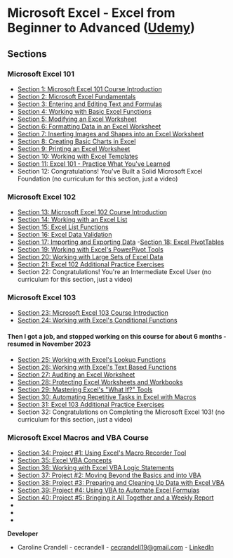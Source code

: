 # Microsoft Excel - Excel from Beginner to Advanced ([Udemy](https://www.udemy.com/course/microsoft-excel-2013-from-beginner-to-advanced-and-beyond/))

## Sections

### Microsoft Excel 101

- [Section 1: Microsoft Excel 101 Course Introduction](/Section%201%3A%20Microsoft%20Excel%20101%20Course%20Introduction/README.md)
- [Section 2: Microsoft Excel Fundamentals](/Section%202%3A%20Microsoft%20Excel%20Fundamentals/README.md)
- [Section 3: Entering and Editing Text and Formulas](/Section%203%3A%20Entering%20and%20Editing%20Text%20and%20Formulas/README.md)
- [Section 4: Working with Basic Excel Functions](/Section%204%3A%20Working%20with%20Basic%20Excel%20Functions/README.md)
- [Section 5: Modifying an Excel Worksheet](/Section%205%3A%20Modifying%20an%20Excel%20Worksheet/README.md)
- [Section 6: Formatting Data in an Excel Worksheet](/Section%206%3A%20Formatting%20Data%20in%20an%20Excel%20Worksheet/README.md)
- [Section 7: Inserting Images and Shapes into an Excel Worksheet](/Section%207%3A%20Inserting%20Images%20and%20Shapes%20into%20an%20Excel%20Worksheet/README.md)
- [Section 8: Creating Basic Charts in Excel](/Section%208%3A%20Creating%20Basic%20Charts%20in%20Excel/README.md)
- [Section 9: Printing an Excel Worksheet](/Section%209%3A%20Printing%20an%20Excel%20Worksheet/README.md)
- [Section 10: Working with Excel Templates](/Section%2010%3A%20Working%20with%20Excel%20Templates/README.md)
- [Section 11: Excel 101 - Practice What You've Learned](/Section%2011%3A%20Excel%20101%20-%20Practice%20What%20You've%20Learned/README.md)
- Section 12: Congratulations! You've Built a Solid Microsoft Excel Foundation (no curriculum for this section, just a video)

### Microsoft Excel 102

- [Section 13: Microsoft Excel 102 Course Introduction](/Section%2013%3A%20Microsoft%20Excel%20102%20Course%20Introduction/README.md)
- [Section 14: Working with an Excel List](/Section%2014%3A%20Working%20with%20an%20Excel%20List/README.md)
- [Section 15: Excel List Functions](/Section%2015%3A%20Excel%20List%20Functions/README.md)
- [Section 16: Excel Data Validation](/Section%2016%3A%20Excel%20Data%20Validation/README.md)
- [Section 17: Importing and Exporting Data](/Section%2017%3A%20Importing%20and%20Exporting%20Data/README.md) -[Section 18: Excel PivotTables](/Section%2018%3A%20Excel%20PivotTables/README.md)
- [Section 19: Working with Excel's PowerPivot Tools](/Section%2019%3A%20Working%20with%20Excel's%20PowerPivot%20Tools/README.md)
- [Section 20: Working with Large Sets of Excel Data](/Section%2020%3A%20Working%20with%20Large%20Sets%20of%20Excel%20Data/README.md)
- [Section 21: Excel 102 Additional Practice Exercises](/Section%2021%3A%20Excel%20102%20Additional%20Practice%20Exercises/README.md)
- Section 22: Congratulations! You're an Intermediate Excel User (no curriculum for this section, just a video)

### Microsoft Excel 103

- [Section 23: Microsoft Excel 103 Course Introduction](/Section%2023%3A%20Microsoft%20Excel%20103%20Course%20Introduction/README.md)
- [Section 24: Working with Excel's Conditional Functions](/Section%2024%3A%20Working%20with%20Excel's%20Conditional%20Functions/README.md)

#### Then I got a job, and stopped working on this course for about 6 months - resumed in November 2023

- [Section 25: Working with Excel's Lookup Functions](/Section%2025%3A%20Working%20with%20Excel's%20Lookup%20Functions/README.md)
- [Section 26: Working with Excel's Text Based Functions](/Section%2026:%20Working%20with%20Excel's%20Text%20Based%20Functions/README.md)
- [Section 27: Auditing an Excel Worksheet](/Section%2027:%20Auditing%20an%20Excel%20Worksheet/README.md)
- [Section 28: Protecting Excel Worksheets and Workbooks](/Section%2028:%20Protecting%20Excel%20Worksheets%20and%20Workbooks/README.md)
- [Section 29: Mastering Excel's "What If?" Tools](/Section%2029:%20Mastering%20Excel's%20"What%20If?"%20Tools/README.md)
- [Section 30: Automating Repetitive Tasks in Excel with Macros](/Section%2030:%20Automating%20Repetitive%20Tasks%20in%20Excel%20with%20Macros/README.md)
- [Section 31: Excel 103 Additional Practice Exercises](/Section%2031:%20Excel%20103%20Additional%20Practice%20Exercises/README.md)
- Section 32: Congratulations on Completing the Microsoft Excel 103! (no curriculum for this section, just a video)

### Microsoft Excel Macros and VBA Course

- [Section 34: Project #1: Using Excel's Macro Recorder Tool](/Section%2034:%20Project%20#1:%20Using%20Excel's%20Macro%20Recorder%20Tool/README.md)
- [Section 35: Excel VBA Concepts](/Section%2035:%20Excel%20VBA%20Concepts/README.md)
- [Section 36: Working with Excel VBA Logic Statements](/Section%2036:%20Working%20with%20Excel%20VBA%20Logic%20Statements/README.md)
- [Section 37: Project #2: Moving Beyond the Basics and into VBA](/Section%2037:%20Project%20#2:%20Moving%20Beyond%20the%20Basics%20and%20into%20VBA/README.md)
- [Section 38: Project #3: Preparing and Cleaning Up Data with Excel VBA](/Section%2038:%20Project%20#3:%20Preparing%20and%20Cleaning%20Up%20Data%20with%20Excel%20VBA/README.md)
- [Section 39: Project #4: Using VBA to Automate Excel Formulas](/Section%2039:%20Project%20#4:%20Using%20VBA%20to%20Automate%20Excel%20Formulas/README.md)
- [Section 40: Project #5: Bringing it All Together and a Weekly Report](/Section%2040:%20Project%20#5:%20Bringing%20it%20All%20Together%20and%20a%20Weekly%20Report/README.md)
- []()
- []()
- []()

**Developer**

- Caroline Crandell - cecrandell - cecrandell19@gmail.com - [LinkedIn](https://www.linkedin.com/in/carolinecrandell/)
